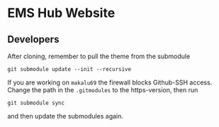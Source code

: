 # EMS Hub Website

## Developers

After cloning, remember to pull the theme from the submodule
```
git submodule update --init --recursive
```

If you are working on `makalu69` the firewall blocks Github-SSH access.
Change the path in the `.gitmodules` to the https-version, then run
```
git submodule sync
```

and then update the submodules again. 
